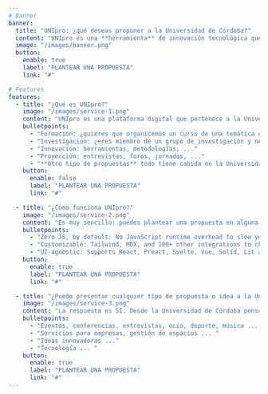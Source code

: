 ```yaml
---
# Banner
banner:
  title: "UNIpro: ¿qué deseas proponer a la Universidad de Córdoba?"
  content: "UNIpro es una **herramienta** de innovación tecnológica que permita trasladar a la Universidad las **demandas de formación,investigación, proyección e innovación** que genera el territorio de la provincia de Córdoba a través de sus comarcas, sectores profesionales y tejido asociativo."
  image: "/images/banner.png"
  button:
    enable: true
    label: "PLANTEAR UNA PROPUESTA"
    link: "#"

# Features
features:
  - title: "¿Qué es UNIpro?"
    image: "/images/service-1.png"
    content: "UNIpro es una plataforma digital que pertenece a la Universidad de Córdoba, con el objetivo de permitir que cualquier usuari@ pueda plantear una petición o hacer una propuesta a la UCO. Estamos aquí para escucharte:"
    bulletpoints:
      - "Formación: ¿quieres que organicemos un curso de una temática específica? ¿Algún estudio oficial que quieras proponer?"
      - "Investigación: ¿eres miembro de un grupo de investigación y necesitas ayuda? Te escuchamos ..."
      - "Innovación: herramientas, metodologías, ..."
      - "Proyección: entrevistas, foros, jornadas, ..."
      - "**Otro tipo de propuestas** todo tiene cabida en la Universidad de Córdoba, ¿qué propones?"
    button:
      enable: false
      label: "PLANTEAR UNA PROPUESTA"
      link: "#"

  - title: "¿Cómo funciona UNIpro?"
    image: "/images/service-2.png"
    content: "Es muy sencillo: puedes plantear una propuesta en alguna de las categorías existentes en el sistema. Y si tu idea o propuesta no encaja en ninguna de ellas, puedes seleccionar "**Otro tipo de propuestas**"
    bulletpoints:
      - "Zero JS, by default: No JavaScript runtime overhead to slow you down."
      - "Customizable: Tailwind, MDX, and 100+ other integrations to choose from."
      - "UI-agnostic: Supports React, Preact, Svelte, Vue, Solid, Lit and more."
    button:
      enable: true
      label: "PLANTEAR UNA PROPUESTA"
      link: "#"

  - title: "¿Puedo presentar cualquier tipo de propuesta o idea a la Universidad de Córdoba?"
    image: "/images/service-3.png"
    content: "La respuesta es SÍ. Desde la Universidad de Córdoba pensamos que todo lo que aporte valor y conocimiento a la ciudadanía tiene cabida en nuestra Universidad."
    bulletpoints:
      - "Eventos, conferencias, entrevistas, ocio, deporte, música ... ..."
      - "Servicios para empresas, gestión de espacios ... "
      - "Ideas innovadoras ..."
      - "Tecnología ... "
    button:
      enable: true
      label: "PLANTEAR UNA PROPUESTA"
      link: "#"
---
```

